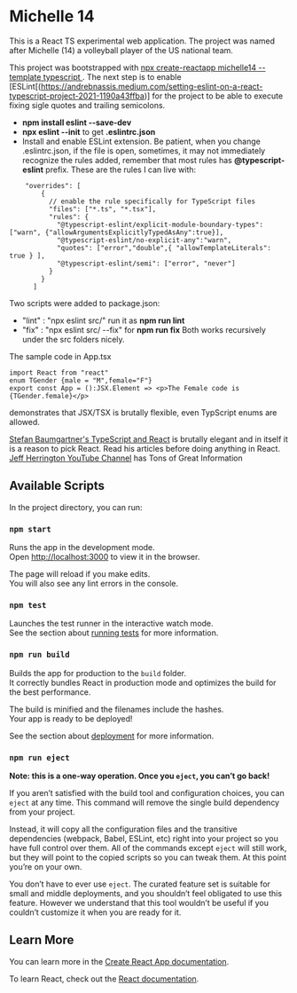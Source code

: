 # Michelle 14
This is a React TS experimental web application. The project was named after Michelle (14) a volleyball player of the US national team. 

This project was bootstrapped with [npx create-reactapp michelle14 --template typescript ](https://create-react-app.dev/docs/adding-typescript).
The next step is to enable [ESLint[(https://andrebnassis.medium.com/setting-eslint-on-a-react-typescript-project-2021-1190a43ffba)] for the project to be able to execute
fixing sigle quotes and trailing semicolons.
- **npm install eslint --save-dev** 
- **npx eslint --init** to get **.eslintrc.json**
- Install and enable ESLint extension. Be patient, when you change .eslintrc.json, if the file is open, sometimes, it may not immediately recognize the rules added, remember that most rules has **@typescript-eslint** prefix. 
These are the rules I can live with:
```
    "overrides": [
        {
          // enable the rule specifically for TypeScript files
          "files": ["*.ts", "*.tsx"],
          "rules": {
            "@typescript-eslint/explicit-module-boundary-types": ["warn", {"allowArgumentsExplicitlyTypedAsAny":true}],
            "@typescript-eslint/no-explicit-any":"warn",
            "quotes": ["error","double",{ "allowTemplateLiterals": true } ],
            "@typescript-eslint/semi": ["error", "never"]
          }
        }
      ]
```

Two scripts were added to package.json:
- "lint" : "npx eslint src/" run it as **npm run lint**
- "fix" : "npx eslint src/ --fix" for **npm run fix**
Both works recursively under the src folders nicely.

The sample code in App.tsx
```
import React from "react"
enum TGender {male = "M",female="F"}
export const App = ():JSX.Element => <p>The Female code is {TGender.female}</p>
```
demonstrates that JSX/TSX is brutally flexible, even TypScript enums are allowed.

[Stefan Baumgartner's TypeScript and React](https://fettblog.eu/typescript-react/) is brutally elegant and in itself it is a reason to pick React. Read his articles before doing anything in React.
[Jeff Herrington YouTube Channel](https://www.youtube.com/watch?v=Cos-ctPX5hw)  has Tons of Great Information

## Available Scripts

In the project directory, you can run:

### `npm start`

Runs the app in the development mode.\
Open [http://localhost:3000](http://localhost:3000) to view it in the browser.

The page will reload if you make edits.\
You will also see any lint errors in the console.

### `npm test`

Launches the test runner in the interactive watch mode.\
See the section about [running tests](https://facebook.github.io/create-react-app/docs/running-tests) for more information.

### `npm run build`

Builds the app for production to the `build` folder.\
It correctly bundles React in production mode and optimizes the build for the best performance.

The build is minified and the filenames include the hashes.\
Your app is ready to be deployed!

See the section about [deployment](https://facebook.github.io/create-react-app/docs/deployment) for more information.

### `npm run eject`

**Note: this is a one-way operation. Once you `eject`, you can’t go back!**

If you aren’t satisfied with the build tool and configuration choices, you can `eject` at any time. This command will remove the single build dependency from your project.

Instead, it will copy all the configuration files and the transitive dependencies (webpack, Babel, ESLint, etc) right into your project so you have full control over them. All of the commands except `eject` will still work, but they will point to the copied scripts so you can tweak them. At this point you’re on your own.

You don’t have to ever use `eject`. The curated feature set is suitable for small and middle deployments, and you shouldn’t feel obligated to use this feature. However we understand that this tool wouldn’t be useful if you couldn’t customize it when you are ready for it.

## Learn More

You can learn more in the [Create React App documentation](https://facebook.github.io/create-react-app/docs/getting-started).

To learn React, check out the [React documentation](https://reactjs.org/).
